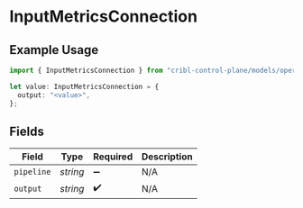 # InputMetricsConnection

## Example Usage

```typescript
import { InputMetricsConnection } from "cribl-control-plane/models/operations";

let value: InputMetricsConnection = {
  output: "<value>",
};
```

## Fields

| Field              | Type               | Required           | Description        |
| ------------------ | ------------------ | ------------------ | ------------------ |
| `pipeline`         | *string*           | :heavy_minus_sign: | N/A                |
| `output`           | *string*           | :heavy_check_mark: | N/A                |
